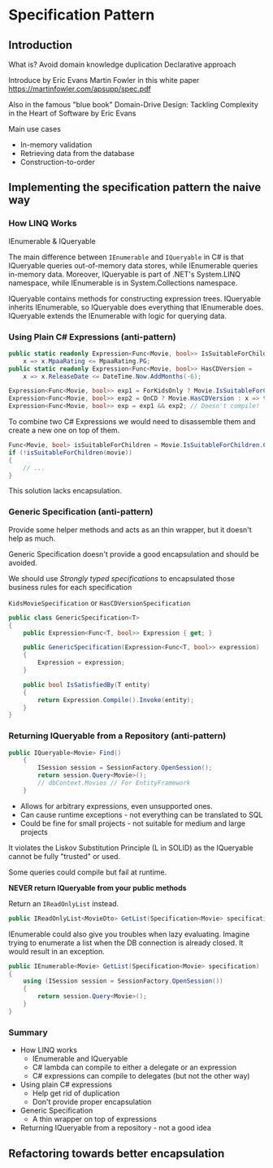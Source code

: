 # Specification Pattern

## Introduction

What is?
Avoid domain knowledge duplication
Declarative approach

Introduce by Eric Evans Martin Fowler in this white paper
<https://martinfowler.com/apsupp/spec.pdf>

Also in the famous "blue book"
Domain-Drive Design: Tackling Complexity in the Heart of Software by Eric Evans

Main use cases

- In-memory validation
- Retrieving data from the database
- Construction-to-order

## Implementing the specification pattern the naive way

### How LINQ Works

IEnumerable & IQueryable

The main difference between `IEnumerable` and `IQueryable` in C# is that IQueryable queries out-of-memory data stores, while IEnumerable queries in-memory data. Moreover, IQueryable is part of .NET's System.LINQ namespace, while IEnumerable is in System.Collections namespace.

IQueryable contains methods for constructing expression trees. IQueryable inherits IEnumerable, so IQueryable does everything that IEnumerable does. IQueryable extends the IEnumerable with logic for querying data.

### Using Plain C# Expressions (anti-pattern)

```csharp
public static readonly Expression<Func<Movie, bool>> IsSuitableForChildren =
    x => x.MpaaRating <= MpaaRating.PG;
public static readonly Expression<Func<Movie, bool>> HasCDVersion =
    x => x.ReleaseDate <= DateTime.Now.AddMonths(-6);

Expression<Func<Movie, bool>> exp1 = ForKidsOnly ? Movie.IsSuitableForChildren : x => true;
Expression<Func<Movie, bool>> exp2 = OnCD ? Movie.HasCDVersion : x => true;
Expression<Func<Movie, bool>> exp = exp1 && exp2; // Doesn't compile!
```

To combine two C# Expressions we would need to disassemble them and create a new one on top of them.

```csharp
Func<Movie, bool> isSuitableForChildren = Movie.IsSuitableForChildren.Compile();
if (!isSuitableForChildren(movie))
{
    // ...
}
```

This solution lacks encapsulation.

### Generic Specification (anti-pattern)

Provide some helper methods and acts as an thin wrapper, but it doesn't help as much.

Generic Specification doesn't provide a good encapsulation and should be avoided.

We should use *Strongly typed specifications* to encapsulated those business rules for each specification

`KidsMovieSpecification` or `HasCDVersionSpecification`

```csharp
public class GenericSpecification<T>
{
    public Expression<Func<T, bool>> Expression { get; }

    public GenericSpecification(Expression<Func<T, bool>> expression)
    {
        Expression = expression;
    }

    public bool IsSatisfiedBy(T entity)
    {
        return Expression.Compile().Invoke(entity);
    }
}
```

### Returning IQueryable from a Repository (anti-pattern)

```csharp
public IQueryable<Movie> Find()
    {
        ISession session = SessionFactory.OpenSession();
        return session.Query<Movie>();
        // dbContext.Movies // For EntityFramework
    }
```

- Allows for arbitrary expressions, even unsupported ones.
- Can cause runtime exceptions - not everything can be translated to SQL
- Could be fine for small projects - not suitable for medium and large projects

It violates the Liskov Substitution Principle (L in SOLID)
as the IQueryable cannot be fully "trusted" or used.

Some queries could compile but fail at runtime.

**NEVER return IQueryable from your public methods**

Return an `IReadOnlyList` instead.

```csharp
public IReadOnlyList<MovieDto> GetList(Specification<Movie> specification)
```

IEnumerable could also give you troubles when lazy evaluating.
Imagine trying to enumerate a list when the DB connection is already closed.
It would result in an exception.

```csharp
public IEnumerable<Movie> GetList(Specification<Movie> specification)
{
    using (ISession session = SessionFactory.OpenSession())
    {
        return session.Query<Movie>();
    }
}
```

### Summary

- How LINQ works
  - IEnumerable and IQueryable
  - C# lambda can compile to either a delegate or an expression
  - C# expressions can compile to delegates (but not the other way)
- Using plain C# expressions
  - Help get rid of duplication
  - Don't provide proper encapsulation
- Generic Specification
  - A thin wrapper on top of expressions
- Returning IQueryable from a repository - not a good idea

## Refactoring towards better encapsulation

